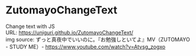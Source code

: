 # ZutomayoChangeText
Change text with JS
<br>URL: https://uniguri.github.io/ZutomayoChangeText/<br>
img source: ずっと真夜中でいいのに。『お勉強しといてよ』MV（ZUTOMAYO - STUDY ME）- https://www.youtube.com/watch?v=Atvsg_zogxo
